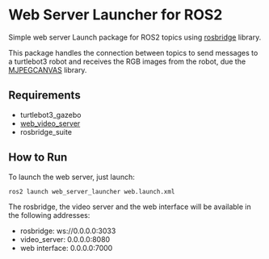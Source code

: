 # Web Server Launcher for ROS2

Simple web server Launch package for ROS2 topics using [rosbridge](https://github.com/RobotWebTools/rosbridge_suite/tree/ros2/rosbridge_server) library.

This package handles the connection between topics to send messages to a turtlebot3 robot and receives the RGB images from the robot, due the [MJPEGCANVAS](https://github.com/rctoris/mjpegcanvasjs) library.

## Requirements
- turtlebot3_gazebo
- [web_video_server](https://github.com/fictionlab/web_video_server-ros2/tree/humble)
- rosbridge_suite

## How to Run

To launch the web server, just launch:

```
ros2 launch web_server_launcher web.launch.xml
```

The rosbridge, the video server and the web interface will be available in the following addresses:

- rosbridge: ws://0.0.0.0:3033
- video_server: 0.0.0.0:8080
- web interface: 0.0.0.0:7000

